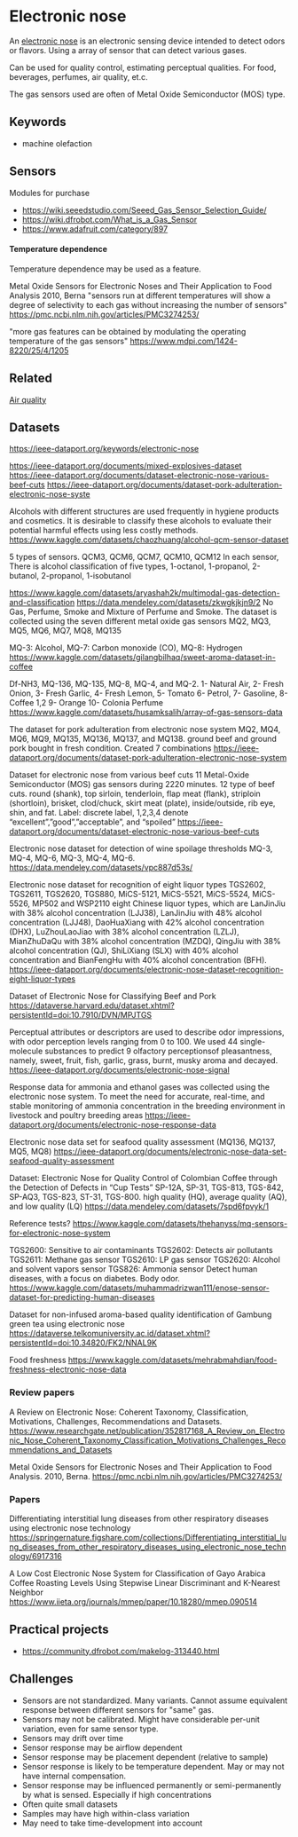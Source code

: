 
# Electronic nose

An [electronic nose](https://en.wikipedia.org/wiki/Electronic_nose) is an electronic sensing device intended to detect odors or flavors.
Using a array of sensor that can detect various gases. 

Can be used for quality control, estimating perceptual qualities.
For food, beverages, perfumes, air quality, et.c.

The gas sensors used are often of Metal Oxide Semiconductor (MOS) type.

## Keywords

- machine olefaction

## Sensors

Modules for purchase

- https://wiki.seeedstudio.com/Seeed_Gas_Sensor_Selection_Guide/
- https://wiki.dfrobot.com/What_is_a_Gas_Sensor
- https://www.adafruit.com/category/897

#### Temperature dependence

Temperature dependence may be used as a feature.

Metal Oxide Sensors for Electronic Noses and Their Application to Food Analysis
2010, Berna
"sensors run at different temperatures will show a degree of selectivity to each gas without increasing the number of sensors"
https://pmc.ncbi.nlm.nih.gov/articles/PMC3274253/

"more gas features can be obtained by modulating the operating temperature of the gas sensors"
https://www.mdpi.com/1424-8220/25/4/1205

## Related

[Air quality](./air-quality.md)


## Datasets

https://ieee-dataport.org/keywords/electronic-nose

https://ieee-dataport.org/documents/mixed-explosives-dataset
https://ieee-dataport.org/documents/dataset-electronic-nose-various-beef-cuts
https://ieee-dataport.org/documents/dataset-pork-adulteration-electronic-nose-syste

Alcohols with different structures are used frequently in hygiene products and cosmetics.
It is desirable to classify these alcohols to evaluate their potential harmful effects using less costly methods.
https://www.kaggle.com/datasets/chaozhuang/alcohol-qcm-sensor-dataset

5 types of sensors. QCM3, QCM6, QCM7, QCM10, QCM12
In each sensor, There is alcohol classification of five types,
1-octanol, 1-propanol, 2-butanol, 2-propanol, 1-isobutanol


https://www.kaggle.com/datasets/aryashah2k/multimodal-gas-detection-and-classification
https://data.mendeley.com/datasets/zkwgkjkjn9/2
No Gas, Perfume, Smoke and Mixture of Perfume and Smoke.
The dataset is collected using the seven different metal oxide gas sensors
MQ2, MQ3, MQ5, MQ6, MQ7, MQ8, MQ135


MQ-3: Alcohol, MQ-7: Carbon monoxide (CO), MQ-8: Hydrogen
https://www.kaggle.com/datasets/gilangbilhaq/sweet-aroma-dataset-in-coffee

Df-NH3, MQ-136, MQ-135, MQ-8, MQ-4, and MQ-2.
1- Natural Air, 2- Fresh Onion, 3- Fresh Garlic, 4- Fresh Lemon, 5- Tomato
6- Petrol, 7- Gasoline, 8- Coffee 1,2 9- Orange 10- Colonia Perfume
https://www.kaggle.com/datasets/husamksalih/array-of-gas-sensors-data

The dataset for pork adulteration from electronic nose system
MQ2, MQ4, MQ6, MQ9, MQ135, MQ136, MQ137, and MQ138.
ground beef and ground pork bought in fresh condition.
Created 7 combinations
https://ieee-dataport.org/documents/dataset-pork-adulteration-electronic-nose-system

Dataset for electronic nose from various beef cuts
11 Metal-Oxide Semiconductor (MOS) gas sensors during 2220 minutes.
12 type of beef cuts.
round (shank), top sirloin, tenderloin, flap meat (flank), striploin (shortloin), brisket, clod/chuck, skirt meat (plate), inside/outside, rib eye, shin, and fat.
Label: discrete label, 1,2,3,4 denote “excellent”,”good”,”acceptable”, and “spoiled”
https://ieee-dataport.org/documents/dataset-electronic-nose-various-beef-cuts

Electronic nose dataset for detection of wine spoilage thresholds
MQ-3, MQ-4, MQ-6, MQ-3, MQ-4, MQ-6. 
https://data.mendeley.com/datasets/vpc887d53s/

Electronic nose dataset for recognition of eight liquor types
TGS2602, TGS2611, TGS2620, TGS880, MiCS-5121, MiCS-5521, MiCS-5524, MiCS-5526, MP502 and WSP2110
eight Chinese liquor types, which are LanJinJiu with 38% alcohol concentration (LJJ38),
LanJinJiu with 48% alcohol concentration (LJJ48), DaoHuaXiang with 42% alcohol concentration (DHX),
LuZhouLaoJiao with 38% alcohol concentration (LZLJ), MianZhuDaQu with 38% alcohol concentration (MZDQ),
QingJiu with 38% alcohol concentration (QJ), 
ShiLiXiang (SLX) with 40% alcohol concentration and BianFengHu with 40% alcohol concentration (BFH).
https://ieee-dataport.org/documents/electronic-nose-dataset-recognition-eight-liquor-types

Dataset of Electronic Nose for Classifying Beef and Pork
https://dataverse.harvard.edu/dataset.xhtml?persistentId=doi:10.7910/DVN/MPJTGS

Perceptual attributes or descriptors are used to describe odor impressions, with odor perception levels ranging from 0 to 100.
We used 44 single-molecule substances to predict 9 olfactory perceptionsof pleasantness, namely, sweet, fruit, fish, garlic, grass, burnt, musky aroma and decayed.
https://ieee-dataport.org/documents/electronic-nose-signal

Response data for ammonia and ethanol gases was collected using the electronic nose system.
To meet the need for accurate, real-time, and stable monitoring of ammonia concentration in the breeding environment in livestock and poultry breeding areas
https://ieee-dataport.org/documents/electronic-nose-response-data

Electronic nose data set for seafood quality assessment
(MQ136, MQ137, MQ5, MQ8)
https://ieee-dataport.org/documents/electronic-nose-data-set-seafood-quality-assessment

Dataset: Electronic Nose for Quality Control of Colombian Coffee through the Detection of Defects in “Cup Tests”
SP-12A, SP-31, TGS-813, TGS-842, SP-AQ3, TGS-823, ST-31, TGS-800. 
high quality (HQ), average quality (AQ), and low quality (LQ)
https://data.mendeley.com/datasets/7spd6fpvyk/1

Reference tests?
https://www.kaggle.com/datasets/thehanyss/mq-sensors-for-electronic-nose-system

TGS2600: Sensitive to air contaminants
TGS2602: Detects air pollutants
TGS2611: Methane gas sensor
TGS2610: LP gas sensor
TGS2620: Alcohol and solvent vapors sensor
TGS826: Ammonia sensor
Detect human diseases, with a focus on diabetes. Body odor.
https://www.kaggle.com/datasets/muhammadrizwan111/enose-sensor-dataset-for-predicting-human-diseases


Dataset for non-infused aroma-based quality identification of Gambung green tea using electronic nose
https://dataverse.telkomuniversity.ac.id/dataset.xhtml?persistentId=doi:10.34820/FK2/NNAL9K


Food freshness
https://www.kaggle.com/datasets/mehrabmahdian/food-freshness-electronic-nose-data

### Review papers

A Review on Electronic Nose: Coherent Taxonomy, Classification, Motivations, Challenges, Recommendations and Datasets.
https://www.researchgate.net/publication/352817168_A_Review_on_Electronic_Nose_Coherent_Taxonomy_Classification_Motivations_Challenges_Recommendations_and_Datasets

Metal Oxide Sensors for Electronic Noses and Their Application to Food Analysis.
2010, Berna.
https://pmc.ncbi.nlm.nih.gov/articles/PMC3274253/


### Papers

Differentiating interstitial lung diseases from other respiratory diseases using electronic nose technology
https://springernature.figshare.com/collections/Differentiating_interstitial_lung_diseases_from_other_respiratory_diseases_using_electronic_nose_technology/6917316

A Low Cost Electronic Nose System for Classification of Gayo Arabica Coffee Roasting Levels Using Stepwise Linear Discriminant and K-Nearest Neighbor
https://www.iieta.org/journals/mmep/paper/10.18280/mmep.090514

## Practical projects

- https://community.dfrobot.com/makelog-313440.html



## Challenges

- Sensors are not standardized. Many variants. Cannot assume equivalent response between different sensors for "same" gas.
- Sensors may not be calibrated. Might have considerable per-unit variation, even for same sensor type.
- Sensors may drift over time
- Sensor response may be airflow dependent
- Sensor response may be placement dependent (relative to sample)
- Sensor response is likely to be temperature dependent. May or may not have internal compensation.
- Sensor response may be influenced permanently or semi-permanently by what is sensed. Especially if high concentrations 
- Often quite small datasets
- Samples may have high within-class variation
- May need to take time-development into account


